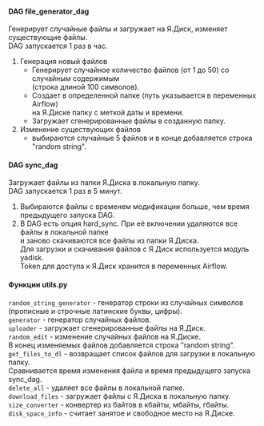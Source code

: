 
#### DAG file_generator_dag
Генерирует случайные файлы и загружает на Я.Диск, изменяет существующие файлы.  
DAG запускается 1 раз в час.

1. Генерация новый файлов
   - Генерирует случайное количество файлов (от 1 до 50) со случайным содержимым  
   (строка длиной 100 символов).
   - Создает в определенной папке (путь указывается в переменных Airflow)  
   на Я.Диске папку с меткой даты и времени.
   - Загружает сгенерированные файлы в созданную папку.
2. Изменение существующих файлов
   - выбираются случайные 5 файлов и в конце добавляется строка "random string".

#### DAG sync_dag
Загружает файлы из папки Я.Диска в локальную папку.  
DAG запускается 1 раз в 5 минут.  

1. Выбираются файлы с временем модификации больше, чем время предыдущего запуска DAG.
2. В DAG есть опция hard_sync. При её включении удаляются все файлы в локальной папке  
и заново скачиваются все файлы из папки Я.Диска.  
Для загрузки и скачивания файлов с Я.Диск используется модуль yadisk.  
Token для доступа к Я.Диск хранится в переменных Airflow.

#### Функции utils.py
`random_string_generator` - генератор строки из случайных символов  
(прописные и строчные латинские буквы, цифры).  
`generator` - генератор случайных файлов.  
`uploader` - загружает сгенерированные файлы на Я.Диск.  
`random_edit` - изменение случайных файлов на Я.Диске.  
В конец изменяемых файлов добавляется строка "random string".  
`get_files_to_dl` - возвращает список файлов для загрузки в локальную папку.  
Сравнивается время изменения файла и время предыдущего запуска sync_dag.  
`delete_all` - удаляет все файлы в локальной папке.  
`download_files` - загружает файлы с Я.Диска в локальную папку.  
`size_converter` - конвертер из байтов в кбайты, мбайты, гбайты.  
`disk_space_info` - считает занятое и свободное место на Я.Диске.  

